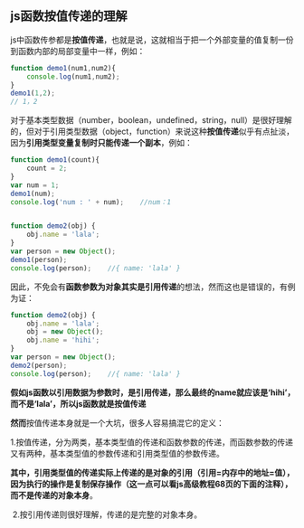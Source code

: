## js函数按值传递的理解



​	js中函数传参都是**按值传递**，也就是说，这就相当于把一个外部变量的值复制一份到函数内部的局部变量中一样，例如：

```js
function demo1(num1,num2){
	console.log(num1,num2);
}
demo1(1,2);
// 1，2
```

​		对于基本类型数据（number，boolean，undefined，string，null）是很好理解的，但对于引用类型数据（object，function）来说这种**按值传递**似乎有点扯淡，因为**引用类型变量复制时只能传递一个副本**，例如：

```js
function demo1(count){
	count = 2;
}
var num = 1;
demo1(num);
console.log('num : ' + num);	//num：1


function demo2(obj) {
	obj.name = 'lala';
}
var person = new Object();
demo1(person);
console.log(person);	//{ name: 'lala' }
```

​	因此，不免会有**函数参数为对象其实是引用传递**的想法，然而这也是错误的，有例为证：

```js
function demo2(obj) {
	obj.name = 'lala';
	obj = new Object();
	obj.name = 'hihi';
}
var person = new Object();
demo2(person);
console.log(person);	//{ name: 'lala' }
```

​	**假如js函数以引用数据为参数时，是引用传递，那么最终的name就应该是‘hihi’，而不是‘lala’，所以js函数就是按值传递**

​	**然而**按值传递本身就是一个大坑，很多人容易搞混它的定义：

​	1.按值传递，分为两类，基本类型值的传递和函数参数的传递，而函数参数的传递又有两种，基本类型值的参数传递和引用类型值的参数传递。

​		**其中，引用类型值的传递实际上传递的是对象的引用（引用=内存中的地址=值），因为执行的操作是复制保存操作（这一点可以看js高级教程68页的下面的注释），而不是传递的对象本身**。

​	2.按引用传递则很好理解，传递的是完整的对象本身。